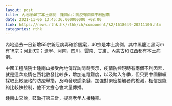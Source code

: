```yaml
---
layout: post
title: 內地增40宗本土病例　鍾南山：防疫有兩個不利因素
date: 2021-11-06 13:45:36.000000000 +08:00
link: https://news.rthk.hk/rthk/ch/component/k2/1618649-20211106.htm
categories: rthk
---
```


內地過去一日新增55宗新冠病毒確診個案，40宗是本土病例，其中黑龍江黑河市有16宗；河北9宗；遼寧、河南、四川、雲南、甘肅、內蒙古和江西都有本土病例。

中國工程院院士鍾南山接受內地傳媒訪問時表示，疫情防控現時有兩個不利因素，就是這次疫情在西北散發比較多，增加追蹤難度，以及踏入冬季，但只要中國繼續採取比較嚴格的防疫舉措，及時發現感染鏈、加強對緊密接觸者的檢測，相信是能夠比較快控制，他不太擔心會大量傳播。

鍾南山又說，鼓勵打第三針，提高老年人接種率。
